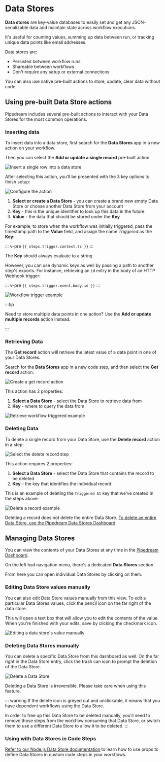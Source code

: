 # Data Stores

**Data stores** are key-value databases to easily set and get any JSON-serializable data and maintain state across workflow executions.

It's useful for counting values, summing up data between run, or tracking unique data points like email addresses.

Data stores are:

* Persisted between workflow runs
* Shareable between workflows
* Don't require any setup or external connections

You can also use native pre-built actions to store, update, clear data without code.

## Using pre-built Data Store actions

Pipedream includes several pre-built actions to interact with your Data Stores for the most common operations.

### Inserting data

To insert data into a data store, first search for the **Data Stores** app in a new action on your workflow.

Then you can select the **Add or update a single record** pre-built action.

![Insert a single row into a data store](https://res.cloudinary.com/pipedreamin/image/upload/v1648060286/docs/components/CleanShot_2022-03-23_at_14.31.05_2x_swrdrh.png)

After selecting this action, you'll be presented with the 3 key options to finish setup:

![Configure the action](https://res.cloudinary.com/pipedreamin/image/upload/v1648063057/docs/components/CleanShot_2022-03-23_at_15.17.30_2x_snunyz.png)

1. **Select or create a Data Store** - you can create a brand new empty Data Store or choose another Data Store from your account
2. **Key** - this is the unique identifier to look up this data in the future
3. **Value** - the data that should be stored under the **Key**

For example, to store when the workflow was initially triggered, pass the timestamp path to the **Value** field, and assign the name _Triggered_ as the **Key**:

::: v-pre
`{{ steps.trigger.context.ts }}`
:::

The **Key** should always evaluate to a string.

However, you can use dynamic keys as well by passing a path to another step's exports. For instance, retrieving an `id` entry in the body of an HTTP Webhook trigger:

::: v-pre 
`{{ steps.trigger.event.body.id }}`
:::

![Workflow trigger example](https://res.cloudinary.com/pipedreamin/image/upload/v1648061400/docs/components/CleanShot_2022-03-23_at_14.49.43_2x_eaiv7p.png)

:::tip

Need to store multiple data points in one action? Use the **Add or update multiple records** action instead.

:::

### Retrieving Data

The **Get record** action will retrieve the latest value of a data point in one of your Data Stores.

Search for the **Data Stores** app in a new code step, and then select the **Get record** action:

![Create a get record action](https://res.cloudinary.com/pipedreamin/image/upload/v1648062096/docs/components/CleanShot_2022-03-23_at_14.53.54_2x_aqpwx2.png)

This action has 2 properties:

1. **Select a Data Store** - select the Data Store to retrieve data from
2. **Key** - where to query the data from


![Retrieve workflow triggered example](https://res.cloudinary.com/pipedreamin/image/upload/v1648063057/docs/components/CleanShot_2022-03-23_at_15.17.30_2x_snunyz.png)

### Deleting Data

To delete a single record from your Data Store, use the **Delete record** action in a step:

![Select the delete record step](https://res.cloudinary.com/pipedreamin/image/upload/v1648064099/docs/components/CleanShot_2022-03-23_at_15.34.44_2x_pk9idz.png)

This action requires 2 properties:

1. **Select a Data Store** - select the Data Store that contains the record to be deleted
2. **Key** - the key that identifies the individual record

This is an example of deleting the `Triggered At` key that we've created in the steps above:

![Delete a record example](https://res.cloudinary.com/pipedreamin/image/upload/v1648064157/docs/components/CleanShot_2022-03-23_at_15.35.48_2x_ay1bbw.png)

Deleting a record does not delete the entire Data Store. [To delete an entire Data Store, use the Pipedream Data Stores Dashboard](#deleting-data-stores-manually).

## Managing Data Stores

You can view the contents of your Data Stores at any time in the [Pipedream Dashboard](https://pipedream.com/data-stores/).

On the left had navigation menu, there's a dedicated **Data Stores** section.

From here you can open individual Data Stores by clicking on them.

### Editing Data Store values manually

You can also edit Data Store values manually from this view. To edit a particular Data Stores values, click the pencil icon on the far right of the data store.

This will open a text box that will allow you to edit the contents of the value. When you're finished with your edits, save by clicking the checkmark icon.

![Editing a data store's value manually](https://res.cloudinary.com/pipedreamin/image/upload/v1648063518/docs/components/CleanShot_2022-03-23_at_15.24.49_err0nt.gif)


### Deleting Data Stores manually

You can delete a specific Data Store from this dashboard as well. On the far right in the Data Store entry, click the trash can icon to prompt the deletion of the Data Store.

![Delete a Data Store](https://res.cloudinary.com/pipedreamin/image/upload/v1648063753/docs/components/CleanShot_2022-03-23_at_15.29.00_qtvdcz.gif)

Deleting a Data Store is irreversible. Please take care when using this feature.

::: warning
If the delete icon is greyed out and unclickable, it means that you have dependent workflows using the Data Store.

In order to free up this Data Store to be deleted manually, you'll need to remove those steps from the workflow consuming that Data Store, or switch them to use a different Data Store to allow it to be deleted.
:::

### Using with Data Stores in Code Steps

[Refer to our Node.js Data Store documentation](/code/nodejs/using-data-stores) to learn how to use props to define Data Stores in custom code steps in your workflows.
